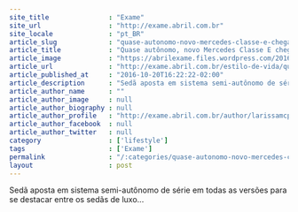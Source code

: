 ```yaml
---
site_title               : "Exame"
site_url                 : "http://exame.abril.com.br"
site_locale              : "pt_BR"
article_slug             : "quase-autonomo-novo-mercedes-classe-e-chega-por-rs-309-900"
article_title            : "Quase autônomo, novo Mercedes Classe E chega por R$ 309.900"
article_image            : "https://abrilexame.files.wordpress.com/2016/10/mercedes-classe-e-2017-2.jpeg?quality=70&strip=all&w=948"
article_url              : "http://exame.abril.com.br/estilo-de-vida/quase-autonomo-novo-mercedes-classe-e-chega-por-r/"
article_published_at     : "2016-10-20T16:22:22-02:00"
article_description      : "Sedã aposta em sistema semi-autônomo de série em todas as versões para se destacar entre os sedãs de luxo..."
article_author_name      : ""
article_author_image     : null
article_author_biography : null
article_author_profile   : "http://exame.abril.com.br/author/larissamcpmoreira/"
article_author_facebook  : null
article_author_twitter   : null
category                 : ['lifestyle']
tags                     : ['Exame']
permalink                : "/:categories/quase-autonomo-novo-mercedes-classe-e-chega-por-rs-309-900/"
layout                   : post
---
```


Sedã aposta em sistema semi-autônomo de série em todas as versões para se destacar entre os sedãs de luxo...
